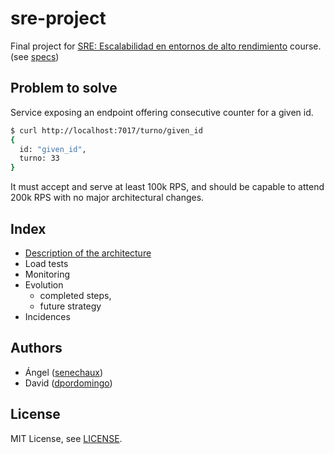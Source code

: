 # sre-project

Final project for [SRE: Escalabilidad en entornos de alto rendimiento](https://trainingit.es/curso-sre-escalabilidad/) course. (see [specs](https://github.com/SRETriT/curso-escalabilidad-v2/blob/main/sesion-6/cdev2-6-proyecto.pdf))

## Problem to solve

Service exposing an endpoint offering consecutive counter for a given id.

```bash
$ curl http://localhost:7017/turno/given_id
{
  id: "given_id",
  turno: 33
}
```

It must accept and serve at least 100k RPS, and should be capable to attend 200k RPS with no major architectural changes.

## Index

- [Description of the architecture](architecture.md)
- Load tests
- Monitoring
- Evolution
    - completed steps,
    - future strategy
- Incidences

## Authors

- Ángel ([senechaux](https://github.com/senechaux))
- David ([dpordomingo](https://github.com/dpordomingo))

## License

MIT License, see [LICENSE](./LICENSE.md).

